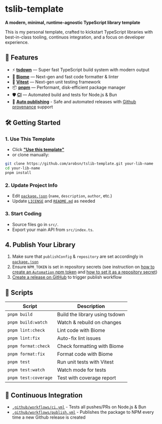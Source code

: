 # tslib-template

**A modern, minimal, runtime-agnostic TypeScript library template**

This is my personal template, crafted to kickstart TypeScript libraries with best-in-class tooling, continuos integration, and a focus on developer experience.

## 🚀 Features

- ⚡ [**tsdown**](https://tsdown.dev/) — Super fast TypeScript build system with modern output
- 🧹 [**Biome**](https://biomejs.dev/) — Next-gen and fast code formatter & linter
- 🔬 [**Vitest**](https://vitest.dev/) — Next-gen unit testing framework
- 📦 [**pnpm**](https://pnpm.io/) — Performant, disk-efficient package manager
- 🛡️ [**CI**](https://docs.github.com/en/actions) — Automated build and tests for Node.js & Bun
- 🚀 [**Auto publishing**](https://www.npmjs.com/) - Safe and automated releases with [Github provenance](https://github.blog/security/supply-chain-security/introducing-npm-package-provenance/) support

## 🛠️ Getting Started

### 1. Use This Template

- Click [**"Use this template"**](https://github.com/arobsn/tslib-template/generate)
- or clone manually:

```sh
git clone https://github.com/arobsn/tslib-template.git your-lib-name
cd your-lib-name
pnpm install
```

### 2. Update Project Info

- Edit [`package.json`](package.json) (`name`, `description`, `author`, etc.)
- Update [`LICENSE`](LICENSE) and [`README.md`](README.md) as needed

### 3. Start Coding

- Source files go in `src/`.
- Export your main API from `src/index.ts`.

## 4. Publish Your Library

1. Make sure that `publishConfig` & `repository` are set accordingly in [`package.json`](package.json)
2. Ensure `NPM_TOKEN` is set in repository secrets (see instruction on [how to create an `Automation` npm token](https://docs.npmjs.com/creating-and-viewing-access-tokens#creating-access-tokens) and [how to set it as a repository secret](https://docs.github.com/en/actions/security-for-github-actions/security-guides/using-secrets-in-github-actions#creating-secrets-for-a-repository))
3. [Create a release on GitHub](https://docs.github.com/en/repositories/releasing-projects-on-github/managing-releases-in-a-repository#creating-a-release) to trigger publish workflow

## 🧪 Scripts

| Script               | Description                    |
| -------------------- | ------------------------------ |
| `pnpm build`         | Build the library using tsdown |
| `pnpm build:watch`   | Watch & rebuild on changes     |
| `pnpm lint:check`    | Lint code with Biome           |
| `pnpm lint:fix`      | Auto-fix lint issues           |
| `pnpm format:check`  | Check formatting with Biome    |
| `pnpm format:fix`    | Format code with Biome         |
| `pnpm test`          | Run unit tests with Vitest     |
| `pnpm test:watch`    | Watch mode for tests           |
| `pnpm test:coverage` | Test with coverage report      |

## 🤖 Continuous Integration

- [`.github/workflows/ci.yml`](.github/workflows/ci.yml) - Tests all pushes/PRs on Node.js & Bun
- [`.github/workflows/publish.yml`](.github/workflows/publish.yml) - Publishes the package to NPM every time a new Github release is created
